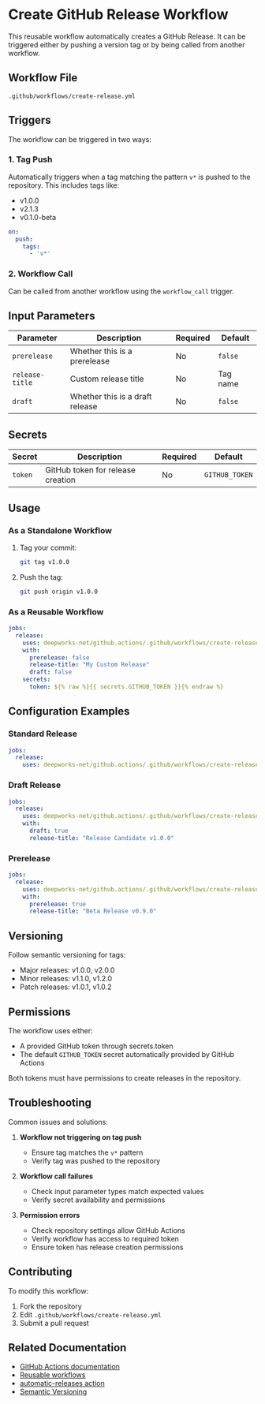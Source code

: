 # Create GitHub Release Workflow

This reusable workflow automatically creates a GitHub Release. It can be triggered either by pushing a version tag or by being called from another workflow.

## Workflow File

`.github/workflows/create-release.yml`

## Triggers

The workflow can be triggered in two ways:

### 1. Tag Push

Automatically triggers when a tag matching the pattern `v*` is pushed to the repository. This includes tags like:

- v1.0.0
- v2.1.3
- v0.1.0-beta

```yaml
on:
  push:
    tags:
      - 'v*'
```

### 2. Workflow Call

Can be called from another workflow using the `workflow_call` trigger.

## Input Parameters

| Parameter | Description | Required | Default |
|-----------|-------------|----------|---------|
| `prerelease` | Whether this is a prerelease | No | `false` |
| `release-title` | Custom release title | No | Tag name |
| `draft` | Whether this is a draft release | No | `false` |

## Secrets

| Secret | Description | Required | Default |
|--------|-------------|----------|---------|
| `token` | GitHub token for release creation | No | `GITHUB_TOKEN` |

## Usage

### As a Standalone Workflow

1. Tag your commit:

   ```bash
   git tag v1.0.0
   ```

2. Push the tag:

   ```bash
   git push origin v1.0.0
   ```

### As a Reusable Workflow

```yaml
jobs:
  release:
    uses: deepworks-net/github.actions/.github/workflows/create-release.yml@main
    with:
      prerelease: false
      release-title: "My Custom Release"
      draft: false
    secrets:
      token: ${% raw %}{{ secrets.GITHUB_TOKEN }}{% endraw %}
```

## Configuration Examples

### Standard Release

```yaml
jobs:
  release:
    uses: deepworks-net/github.actions/.github/workflows/create-release.yml@main
```

### Draft Release

```yaml
jobs:
  release:
    uses: deepworks-net/github.actions/.github/workflows/create-release.yml@main
    with:
      draft: true
      release-title: "Release Candidate v1.0.0"
```

### Prerelease

```yaml
jobs:
  release:
    uses: deepworks-net/github.actions/.github/workflows/create-release.yml@main
    with:
      prerelease: true
      release-title: "Beta Release v0.9.0"
```

## Versioning

Follow semantic versioning for tags:

- Major releases: v1.0.0, v2.0.0
- Minor releases: v1.1.0, v1.2.0
- Patch releases: v1.0.1, v1.0.2

## Permissions

The workflow uses either:

- A provided GitHub token through secrets.token
- The default `GITHUB_TOKEN` secret automatically provided by GitHub Actions

Both tokens must have permissions to create releases in the repository.

## Troubleshooting

Common issues and solutions:

1. **Workflow not triggering on tag push**
   - Ensure tag matches the `v*` pattern
   - Verify tag was pushed to the repository

2. **Workflow call failures**
   - Check input parameter types match expected values
   - Verify secret availability and permissions

3. **Permission errors**
   - Check repository settings allow GitHub Actions
   - Verify workflow has access to required token
   - Ensure token has release creation permissions

## Contributing

To modify this workflow:

1. Fork the repository
2. Edit `.github/workflows/create-release.yml`
3. Submit a pull request

## Related Documentation

- [GitHub Actions documentation](https://docs.github.com/en/actions)
- [Reusable workflows](https://docs.github.com/en/actions/using-workflows/reusing-workflows)
- [automatic-releases action](https://github.com/marvinpinto/action-automatic-releases)
- [Semantic Versioning](https://semver.org/)